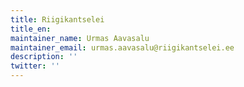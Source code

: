 ```yaml
---
title: Riigikantselei
title_en:
maintainer_name: Urmas Aavasalu
maintainer_email: urmas.aavasalu@riigikantselei.ee
description: ''
twitter: ''
---
```


